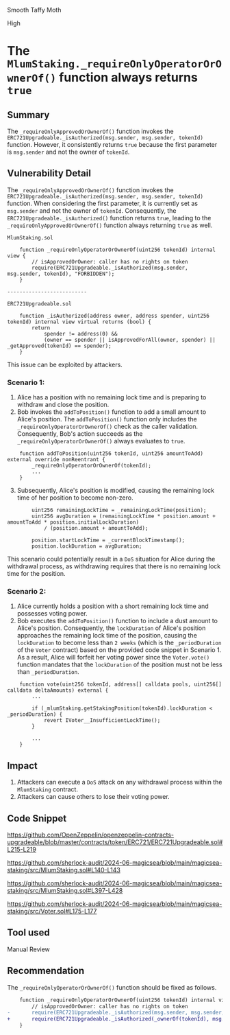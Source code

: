 Smooth Taffy Moth

High

# The `MlumStaking._requireOnlyOperatorOrOwnerOf()` function always returns `true`

## Summary

The `_requireOnlyApprovedOrOwnerOf()` function invokes the `ERC721Upgradeable._isAuthorized(msg.sender, msg.sender, tokenId)` function. However, it consistently returns `true` because the first parameter is `msg.sender` and not the owner of `tokenId`.

## Vulnerability Detail

The `_requireOnlyApprovedOrOwnerOf()` function invokes the `ERC721Upgradeable._isAuthorized(msg.sender, msg.sender, tokenId)` function. When considering the first parameter, it is currently set as `msg.sender` and not the owner of `tokenId`. Consequently, the `ERC721Upgradeable._isAuthorized()` function returns `true`, leading to the `_requireOnlyApprovedOrOwnerOf()` function always returning `true` as well.

```solidity
MlumStaking.sol

    function _requireOnlyOperatorOrOwnerOf(uint256 tokenId) internal view {
        // isApprovedOrOwner: caller has no rights on token
        require(ERC721Upgradeable._isAuthorized(msg.sender, msg.sender, tokenId), "FORBIDDEN");
    }

--------------------------

ERC721Upgradeable.sol

    function _isAuthorized(address owner, address spender, uint256 tokenId) internal view virtual returns (bool) {
        return
            spender != address(0) &&
            (owner == spender || isApprovedForAll(owner, spender) || _getApproved(tokenId) == spender);
    }
```

This issue can be exploited by attackers.

### Scenario 1:

1. Alice has a position with no remaining lock time and is preparing to withdraw and close the position. 
2. Bob invokes the `addToPosition()` function to add a small amount to Alice's position. The `addToPosition()` function only includes the `_requireOnlyOperatorOrOwnerOf()` check as the caller validation. Consequently, Bob's action succeeds as the `_requireOnlyOperatorOrOwnerOf()` always evaluates to `true`. 

```solidity
    function addToPosition(uint256 tokenId, uint256 amountToAdd) external override nonReentrant {
        _requireOnlyOperatorOrOwnerOf(tokenId);
        ...
    }
```

3. Subsequently, Alice's position is modified, causing the remaining lock time of her position to become non-zero.

```solidity
        uint256 remainingLockTime = _remainingLockTime(position);
        uint256 avgDuration = (remainingLockTime * position.amount + amountToAdd * position.initialLockDuration)
            / (position.amount + amountToAdd);

        position.startLockTime = _currentBlockTimestamp();
        position.lockDuration = avgDuration;
```

This scenario could potentially result in a `DoS` situation for Alice during the withdrawal process, as withdrawing requires that there is no remaining lock time for the position.

### Scenario 2:

1. Alice currently holds a position with a short remaining lock time and possesses voting power. 
2. Bob executes the `addToPosition()` function to include a dust amount to Alice's position. Consequently, the `lockDuration` of Alice's position approaches the remaining lock time of the position, causing the `lockDuration` to become less than `2 weeks` (which is the `_periodDuration` of the `Voter` contract) based on the provided code snippet in Scenario 1. As a result, Alice will forfeit her voting power since the `Voter.vote()` function mandates that the `lockDuration` of the position must not be less than `_periodDuration`.

```solidity
    function vote(uint256 tokenId, address[] calldata pools, uint256[] calldata deltaAmounts) external {
        ...

        if (_mlumStaking.getStakingPosition(tokenId).lockDuration < _periodDuration) {
            revert IVoter__InsufficientLockTime();
        }

        ...
    }
```

## Impact

1. Attackers can execute a `DoS` attack on any withdrawal process within the `MlumStaking` contract. 
2. Attackers can cause others to lose their voting power.

## Code Snippet

https://github.com/OpenZeppelin/openzeppelin-contracts-upgradeable/blob/master/contracts/token/ERC721/ERC721Upgradeable.sol#L215-L219

https://github.com/sherlock-audit/2024-06-magicsea/blob/main/magicsea-staking/src/MlumStaking.sol#L140-L143

https://github.com/sherlock-audit/2024-06-magicsea/blob/main/magicsea-staking/src/MlumStaking.sol#L397-L428

https://github.com/sherlock-audit/2024-06-magicsea/blob/main/magicsea-staking/src/Voter.sol#L175-L177

## Tool used

Manual Review

## Recommendation

The `_requireOnlyOperatorOrOwnerOf()` function should be fixed as follows.

```diff
    function _requireOnlyOperatorOrOwnerOf(uint256 tokenId) internal view {
        // isApprovedOrOwner: caller has no rights on token
-       require(ERC721Upgradeable._isAuthorized(msg.sender, msg.sender, tokenId), "FORBIDDEN");
+       require(ERC721Upgradeable._isAuthorized(_ownerOf(tokenId), msg.sender, tokenId), "FORBIDDEN");
    }
```